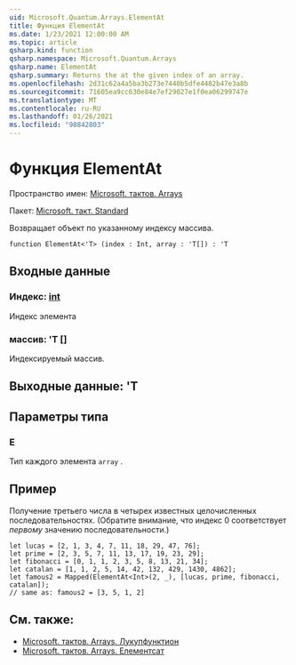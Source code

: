 ```yaml
---
uid: Microsoft.Quantum.Arrays.ElementAt
title: Функция ElementAt
ms.date: 1/23/2021 12:00:00 AM
ms.topic: article
qsharp.kind: function
qsharp.namespace: Microsoft.Quantum.Arrays
qsharp.name: ElementAt
qsharp.summary: Returns the at the given index of an array.
ms.openlocfilehash: 2d31c62a4a5ba3b273e7440b5dfe4482b47e3a8b
ms.sourcegitcommit: 71605ea9cc630e84e7ef29027e1f0ea06299747e
ms.translationtype: MT
ms.contentlocale: ru-RU
ms.lasthandoff: 01/26/2021
ms.locfileid: "98842803"
---
```

# <a name="elementat-function"></a>Функция ElementAt

Пространство имен: [Microsoft. тактов. Arrays](xref:Microsoft.Quantum.Arrays)

Пакет: [Microsoft. такт. Standard](https://nuget.org/packages/Microsoft.Quantum.Standard)


Возвращает объект по указанному индексу массива.

```qsharp
function ElementAt<'T> (index : Int, array : 'T[]) : 'T
```


## <a name="input"></a>Входные данные

### <a name="index--int"></a>Индекс: [int](xref:microsoft.quantum.lang-ref.int)

Индекс элемента


### <a name="array--t"></a>массив: 'T []

Индексируемый массив.



## <a name="output--t"></a>Выходные данные: 'T



## <a name="type-parameters"></a>Параметры типа

### <a name="t"></a>Е

Тип каждого элемента `array` .

## <a name="example"></a>Пример

Получение третьего числа в четырех известных целочисленных последовательностях. (Обратите внимание, что индекс 0 соответствует _первому_ значению последовательности.)

```qsharp
let lucas = [2, 1, 3, 4, 7, 11, 18, 29, 47, 76];
let prime = [2, 3, 5, 7, 11, 13, 17, 19, 23, 29];
let fibonacci = [0, 1, 1, 2, 3, 5, 8, 13, 21, 34];
let catalan = [1, 1, 2, 5, 14, 42, 132, 429, 1430, 4862];
let famous2 = Mapped(ElementAt<Int>(2, _), [lucas, prime, fibonacci, catalan]);
// same as: famous2 = [3, 5, 1, 2]
```

## <a name="see-also"></a>См. также:

- [Microsoft. тактов. Arrays. Лукупфунктион](xref:Microsoft.Quantum.Arrays.LookupFunction)
- [Microsoft. тактов. Arrays. Елементсат](xref:Microsoft.Quantum.Arrays.ElementsAt)